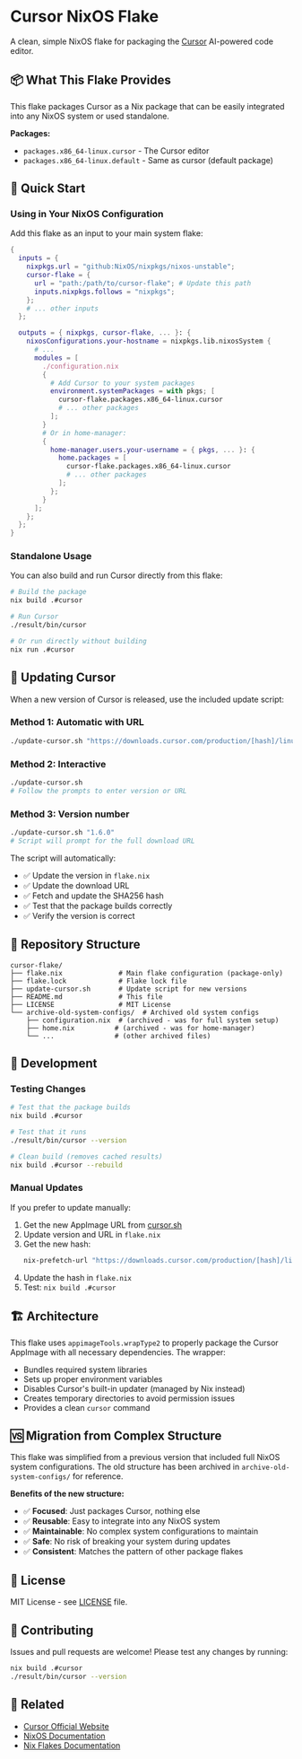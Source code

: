 # Cursor NixOS Flake

A clean, simple NixOS flake for packaging the [Cursor](https://cursor.sh/) AI-powered code editor.

## 📦 What This Flake Provides

This flake packages Cursor as a Nix package that can be easily integrated into any NixOS system or used standalone.

**Packages:**
- `packages.x86_64-linux.cursor` - The Cursor editor
- `packages.x86_64-linux.default` - Same as cursor (default package)

## 🚀 Quick Start

### Using in Your NixOS Configuration

Add this flake as an input to your main system flake:

```nix
{
  inputs = {
    nixpkgs.url = "github:NixOS/nixpkgs/nixos-unstable";
    cursor-flake = {
      url = "path:/path/to/cursor-flake"; # Update this path
      inputs.nixpkgs.follows = "nixpkgs";
    };
    # ... other inputs
  };

  outputs = { nixpkgs, cursor-flake, ... }: {
    nixosConfigurations.your-hostname = nixpkgs.lib.nixosSystem {
      # ...
      modules = [
        ./configuration.nix
        {
          # Add Cursor to your system packages
          environment.systemPackages = with pkgs; [
            cursor-flake.packages.x86_64-linux.cursor
            # ... other packages
          ];
        }
        # Or in home-manager:
        {
          home-manager.users.your-username = { pkgs, ... }: {
            home.packages = [
              cursor-flake.packages.x86_64-linux.cursor
              # ... other packages
            ];
          };
        }
      ];
    };
  };
}
```

### Standalone Usage

You can also build and run Cursor directly from this flake:

```bash
# Build the package
nix build .#cursor

# Run Cursor
./result/bin/cursor

# Or run directly without building
nix run .#cursor
```

## 🔄 Updating Cursor

When a new version of Cursor is released, use the included update script:

### Method 1: Automatic with URL
```bash
./update-cursor.sh "https://downloads.cursor.com/production/[hash]/linux/x64/Cursor-1.6.0-x86_64.AppImage"
```

### Method 2: Interactive
```bash
./update-cursor.sh
# Follow the prompts to enter version or URL
```

### Method 3: Version number
```bash
./update-cursor.sh "1.6.0"
# Script will prompt for the full download URL
```

The script will automatically:
- ✅ Update the version in `flake.nix`
- ✅ Update the download URL
- ✅ Fetch and update the SHA256 hash
- ✅ Test that the package builds correctly
- ✅ Verify the version is correct

## 📁 Repository Structure

```
cursor-flake/
├── flake.nix              # Main flake configuration (package-only)
├── flake.lock             # Flake lock file
├── update-cursor.sh       # Update script for new versions
├── README.md              # This file
├── LICENSE                # MIT License
└── archive-old-system-configs/  # Archived old system configs
    ├── configuration.nix  # (archived - was for full system setup)
    ├── home.nix          # (archived - was for home-manager)
    └── ...               # (other archived files)
```

## 🔧 Development

### Testing Changes

```bash
# Test that the package builds
nix build .#cursor

# Test that it runs
./result/bin/cursor --version

# Clean build (removes cached results)
nix build .#cursor --rebuild
```

### Manual Updates

If you prefer to update manually:

1. Get the new AppImage URL from [cursor.sh](https://cursor.sh)
2. Update version and URL in `flake.nix`
3. Get the new hash:
   ```bash
   nix-prefetch-url "https://downloads.cursor.com/production/[hash]/linux/x64/Cursor-X.Y.Z-x86_64.AppImage"
   ```
4. Update the hash in `flake.nix`
5. Test: `nix build .#cursor`

## 🏗️ Architecture

This flake uses `appimageTools.wrapType2` to properly package the Cursor AppImage with all necessary dependencies. The wrapper:

- Bundles required system libraries
- Sets up proper environment variables
- Disables Cursor's built-in updater (managed by Nix instead)
- Creates temporary directories to avoid permission issues
- Provides a clean `cursor` command

## 🆚 Migration from Complex Structure

This flake was simplified from a previous version that included full NixOS system configurations. The old structure has been archived in `archive-old-system-configs/` for reference.

**Benefits of the new structure:**
- ✅ **Focused**: Just packages Cursor, nothing else
- ✅ **Reusable**: Easy to integrate into any NixOS system
- ✅ **Maintainable**: No complex system configurations to maintain
- ✅ **Safe**: No risk of breaking your system during updates
- ✅ **Consistent**: Matches the pattern of other package flakes

## 📜 License

MIT License - see [LICENSE](LICENSE) file.

## 🤝 Contributing

Issues and pull requests are welcome! Please test any changes by running:

```bash
nix build .#cursor
./result/bin/cursor --version
```

## 🔗 Related

- [Cursor Official Website](https://cursor.sh/)
- [NixOS Documentation](https://nixos.org/manual/nixos/stable/)
- [Nix Flakes Documentation](https://nixos.wiki/wiki/Flakes)